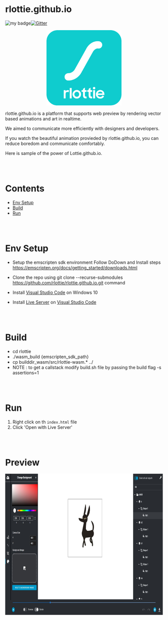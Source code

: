 # rlottie.github.io

![my badge](https://action-badges.now.sh/rlottie/rlottie.github.io)[![Gitter](https://badges.gitter.im/rLottie-dev/community.svg)](https://gitter.im/rLottie-dev/community?utm_source=badge&utm_medium=badge&utm_campaign=pr-badge)

<p align="center">
  <img width="240" height="240" src="./.Gifs/logo.png">
</p>



rlottie.github.io is a platform that supports web preview by rendering vector based animations and art in realtime.

We aimed to communicate more efficiently with designers and developers.

If you watch the beautiful animation provieded by rlottie.github.io, you can reduce boredom and communicate comfortably.

Here is sample of the power of Lottie.github.io.







<br>

<br>



# Contents

- [Env Setup](#env-setup)
- [Build](#build)
- [Run](#run)



<br>

<br>

# Env Setup

- Setup the emscripten sdk environment
   Follow  DoDown and Install steps https://emscripten.org/docs/getting_started/downloads.html
- Clone the repo using git clone --recurse-submodules https://github.com/rlottie/rlottie.github.io.git command

- Install [Visual Studio Code](https://code.visualstudio.com/) on Windows 10

- Install [Live Server](https://marketplace.visualstudio.com/items?itemName=ritwickdey.LiveServer) on [Visual Studio Code](https://code.visualstudio.com/)



<br>

<br>



# Build

   - cd rlottie
   - ./wasm_build {emscripten_sdk_path}
   - cp builddir_wasm/src/rlottie-wasm.* ../
   - NOTE : to get a callstack modify build.sh file by passing the build flag -s assertions=1



<br>

<br>



# Run
1. Right click on th `index.html` file
2. Click 'Open with Live Server'



<br><br>



# Preview

<p align="center">
  <img height="450" src="./.Gifs/main1.png">
</p>

